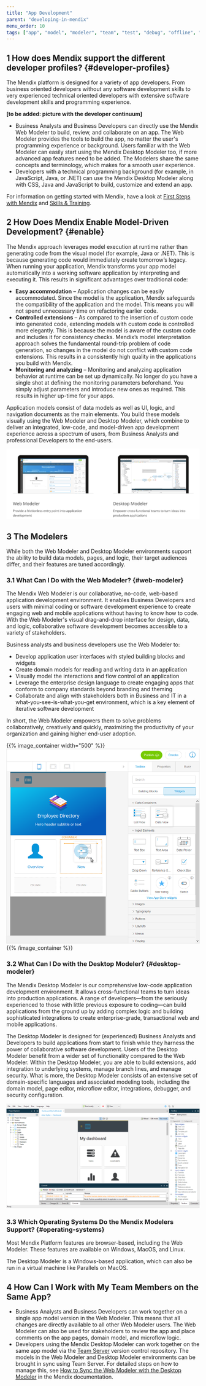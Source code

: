 ```yaml
---
title: "App Development"
parent: "developing-in-mendix"
menu_order: 10
tags: ["app", "model", "modeler", "team", "test", "debug", "offline", "custom code"]
---
```


## 1 How does Mendix support the different developer profiles? {#developer-profiles}

The Mendix platform is designed for a variety of app developers. From business oriented developers without any software development skills to very experienced technical oriented developers with extensive software development skills and programming experience.

**[to be added: picture with the developer continuum]**

* Business Analysts and Business Developers can directly use the Mendix Web Modeler to build, review, and collaborate on an app. The Web Modeler provides the tools to build the app, no matter the user's programming experience or background. Users familiar with the Web Modeler can easily start using the Mendix Desktop Modeler too, if more advanced app features need to be added. The Modelers share the same concepts and terminology, which makes for a smooth user experience.
* Developers with a technical programming background (for example, in JavaScript, Java, or .NET) can use the Mendix Desktop Modeler along with CSS, Java and JavaScript to build, customize and extend an app.

For information on getting started with Mendix, have a look at [First Steps with Mendix](../evaluation-learning/getting-started) and [Skills & Training](../evaluation-learning/skills-training).

## 2 How Does Mendix Enable Model-Driven Development? {#enable}

The Mendix approach leverages model execution at runtime rather than generating code from the visual model (for example, Java or .NET). This is because generating code would immediately create tomorrow’s legacy. When running your application, Mendix transforms your app model automatically into a working software application by interpreting and executing it. This results in significant advantages over traditional code:

* **Easy accommodation** – Application changes can be easily accommodated. Since the model is the application, Mendix safeguards the compatibility of the application and the model. This means you will not spend unnecessary time on refactoring earlier code.
* **Controlled extensions** – As compared to the insertion of custom code into generated code, extending models with custom code is controlled more elegantly. This is because the model is aware of the custom code and includes it for consistency checks. Mendix’s model interpretation approach solves the fundamental round-trip problem of code generation, so changes in the model do not conflict with custom code extensions. This results in a consistently high quality in the applications you build with Mendix.
* **Monitoring and analyzing** – Monitoring and analyzing application behavior at runtime can be set up dynamically. No longer do you have a single shot at defining the monitoring parameters beforehand. You simply adjust parameters and introduce new ones as required. This results in higher up-time for your apps.

Application models consist of data models as well as UI, logic, and navigation documents as the main elements. You build these models visually using the Web Modeler and Desktop Modeler, which combine to deliver an integrated, low-code, and model-driven app development experience across a spectrum of users, from Business Analysts and professional Developers to the end-users.

![](attachments/BothModelers.png)

## 3 The Modelers

While both the Web Modeler and Desktop Modeler environments support the ability to build data models, pages, and logic, their target audiences differ, and their features are tuned accordingly.

### 3.1 What Can I Do with the Web Modeler? {#web-modeler}

The Mendix Web Modeler is our collaborative, no-code, web-based application development environment. It enables Business Developers and users with minimal coding or software development experience to create engaging web and mobile applications without having to know how to code. With the Web Modeler's visual drag-and-drop interface for design, data, and logic, collaborative software development becomes accessible to a variety of stakeholders.

Business analysts and business developers use the Web Modeler to:

* Develop application user interfaces with styled building blocks and widgets
* Create domain models for reading and writing data in an application
* Visually model the interactions and flow control of an application
* Leverage the enterprise design language to create engaging apps that conform to company standards beyond branding and theming
* Collaborate and align with stakeholders both in Business and IT in a what-you-see-is-what-you-get environment, which is a key element of iterative software development

In short, the Web Modeler empowers them to solve problems collaboratively, creatively and quickly, maximizing the productivity of your organization and gaining higher end-user adoption.

{{% image_container width="500" %}}
![](attachments/web-modeler-test.png)
{{% /image_container %}}

### 3.2 What Can I Do with the Desktop Modeler? {#desktop-modeler}

The Mendix Desktop Modeler is our comprehensive low-code application development environment. It allows cross-functional teams to turn ideas into production applications. A range of developers—from the seriously experienced to those with little previous exposure to coding—can build applications from the ground up by adding complex logic and building sophisticated integrations to create enterprise-grade, transactional web and mobile applications.

The Desktop Modeler is designed for (experienced) Business Analysts and Developers to build applications from start to finish while they harness the power of collaborative software development. Users of the Desktop Modeler benefit from a wider set of functionality compared to the Web Modeler. Within the Desktop Modeler, you are able to build extensions, add integration to underlying systems, manage branch lines, and manage security. What is more, the Desktop Modeler consists of an extensive set of domain-specific languages and associated modeling tools, including the domain model, page editor, microflow editor, integrations, debugger, and security configuration.

![](attachments/desktop-modeler.png)

### 3.3 Which Operating Systems Do the Mendix Modelers Support? {#operating-systems}

Most Mendix Platform features are browser-based, including the Web Modeler. These features are available on Windows, MacOS, and Linux.

The Desktop Modeler is a Windows-based application, which can also be run in a virtual machine like Parallels on MacOS.

## 4 How Can I Work with My Team Members on the Same App?

* Business Analysts and Business Developers can work together on a single app model version in the Web Modeler. This means that all changes are directly available to all other Web Modeler users. The Web Modeler can also be used for stakeholders to review the app and place comments on the app pages, domain model, and microflow logic.
* Developers using the Mendix Desktop Modeler can work together on the same app model via the [Team Server](version-control) version control repository. The models in the Web Modeler and Desktop Modeler environments can be brought in sync using Team Server. For detailed steps on how to manage this, see [How to Sync  the Web Modeler with the Desktop Modeler](https://docs.mendix.com/howto/web-modeler/syncing-webmodeler-desktop) in the Mendix documentation.
